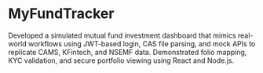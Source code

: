 # MyFundTracker
Developed a simulated mutual fund investment dashboard that mimics real-world workflows using JWT-based login, CAS file parsing, and mock APIs to replicate CAMS, KFintech, and NSEMF data. Demonstrated folio mapping, KYC validation, and secure portfolio viewing using React and Node.js.
